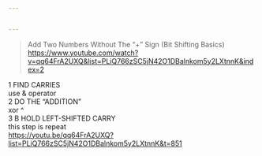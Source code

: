 ```yaml
---


---
```


<blockquote>
<p>Add Two Numbers Without The “+” Sign (Bit Shifting Basics)<br>
<a href="https://www.youtube.com/watch?v=qq64FrA2UXQ&amp;list=PLiQ766zSC5jN42O1DBalnkom5y2LXtnnK&amp;index=2">https://www.youtube.com/watch?v=qq64FrA2UXQ&amp;list=PLiQ766zSC5jN42O1DBalnkom5y2LXtnnK&amp;index=2</a></p>
</blockquote>
<p>1 FIND CARRIES<br>
use &amp; operator<br>
2 DO THE “ADDITION”<br>
xor ^<br>
3 B HOLD LEFT-SHIFTED CARRY<br>
this step is repeat<br>
<a href="https://youtu.be/qq64FrA2UXQ?list=PLiQ766zSC5jN42O1DBalnkom5y2LXtnnK&amp;t=851">https://youtu.be/qq64FrA2UXQ?list=PLiQ766zSC5jN42O1DBalnkom5y2LXtnnK&amp;t=851</a></p>

